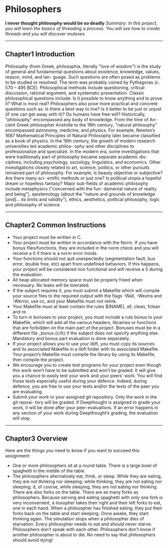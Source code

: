 # Philosophers
**I never thought philosophy would be so deadly**
*Summary:*
*In this project, you will learn the basics of threading a process.*
*You will see how to create threads and you will discover mutexes.*

---

## Chapter1 Introduction
Philosophy (from Greek, philosophia, literally "love of wisdom") is the study of general and fundamental questions about existence, knowledge, values, reason, mind, and lan- guage. Such questions are often posed as problems to be studied or resolved. The term was probably coined by Pythagoras (c. 570 – 495 BCE). Philosophical methods include questioning, critical discussion, rational argument, and systematic presentation.
Classic philosophical questions include: Is it possible to know anything and to prove it? What is most real? Philosophers also pose more practical and concrete questions such as: Is there a best way to live? Is it better to be just or unjust (if one can get away with it)? Do humans have free will?
Historically, "philosophy" encompassed any body of knowledge. From the time of An- cient Greek philosopher Aristotle to the 19th century, "natural philosophy" encompassed astronomy, medicine, and physics. For example, Newton’s 1687 Mathematical Principles of Natural Philosophy later became classified as a book of physics.
In the 19th century, the growth of modern research universities led academic philos- ophy and other disciplines to professionalize and specialize. In the modern era, some investigations that were traditionally part of philosophy became separate academic dis- ciplines, including psychology, sociology, linguistics, and economics.
Other investigations closely related to art, science, politics, or other pursuits remained part of philosophy. For example, is beauty objective or subjective? Are there many sci- entific methods or just one? Is political utopia a hopeful dream or hopeless fantasy? Major sub-fields of academic philosophy include metaphysics ("concerned with the fun- damental nature of reality and being"), epistemology (about the "nature and grounds of knowledge [and]... its limits and validity"), ethics, aesthetics, political philosophy, logic and philosophy of science.

---

## Chapter2 Common Instructions
- Your project must be written in C.
- Your project must be written in accordance with the Norm. If you have bonus files/functions, they are included in the norm check and you will receive a 0 if there is a norm error inside.
- Your functions should not quit unexpectedly (segmentation fault, bus error, double free, etc) apart from undefined behaviors. If this happens, your project will be considered non functional and will receive a 0 during the evaluation.
- All heap allocated memory space must be properly freed when necessary. No leaks will be tolerated.
- If the subject requires it, you must submit a Makefile which will compile your source files to the required output with the flags -Wall, -Wextra and -Werror, use cc, and your Makefile must not relink.
- Your Makefile must at least contain the rules $(NAME), all, clean, fclean and re.
- To turn in bonuses to your project, you must include a rule bonus to your Makefile, which will add all the various headers, librairies or functions that are forbidden on the main part of the project. Bonuses must be in a different file _bonus.{c/h} if the subject does not specify anything else. Mandatory and bonus part evaluation is done separately.
- If your project allows you to use your libft, you must copy its sources and its associated Makefile in a libft folder with its associated Makefile. Your project’s Makefile must compile the library by using its Makefile, then compile the project.
- We encourage you to create test programs for your project even though this work won’t have to be submitted and won’t be graded. It will give you a chance to easily test your work and your peers’ work. You will find those tests especially useful during your defence. Indeed, during defence, you are free to use your tests and/or the tests of the peer you are evaluating.
- Submit your work to your assigned git repository. Only the work in the git reposi- tory will be graded. If Deepthought is assigned to grade your work, it will be done after your peer-evaluations. If an error happens in any section of your work during Deepthought’s grading, the evaluation will stop.

---

## Chapter3 Overview
Here are the things you need to know if you want to succeed this assignment:
- One or more philosophers sit at a round table.
There is a large bowl of spaghetti in the middle of the table.
- The philosophers alternatively eat, think, or sleep.
While they are eating, they are not thinking nor sleeping; while thinking, they are not eating nor sleeping;
d, of course, while sleeping, they are not eating nor thinking.
There are also forks on the table. There are as many forks as philosophers.
Because serving and eating spaghetti with only one fork is very inconvenient, a
ilosopher takes their right and their left forks to eat, one in each hand.
When a philosopher has finished eating, they put their forks back on the table and start sleeping. Once awake, they start thinking again. The simulation stops when a philosopher dies of starvation.
Every philosopher needs to eat and should never starve.
Philosophers don’t speak with each other.
Philosophers don’t know if another philosopher is about to die.
No need to say that philosophers should avoid dying!

